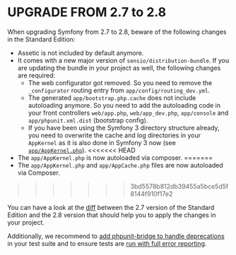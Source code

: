 UPGRADE FROM 2.7 to 2.8
=======================

When upgrading Symfony from 2.7 to 2.8, beware of the following changes in the
Standard Edition:

 * Assetic is not included by default anymore.
 * It comes with a new major version of `sensio/distribution-bundle`. If you are
   updating the bundle in your project as well, the following changes are required:
   - The web configurator got removed. So you need to remove the `_configurator`
     routing entry from `app/config/routing_dev.yml`.
   - The generated `app/bootstrap.php.cache` does not include autoloading anymore.
     So you need to add the autoloading code in your front controllers `web/app.php`,
     `web/app_dev.php`, `app/console` and `app/phpunit.xml.dist` (bootstrap config).
   - If you have been using the Symfony 3 directory structure already, you need to
     overwrite the cache and log directories in your `AppKernel` as it is also done
     in Symfony 3 now (see
     [`app/AppKernel.php`](https://github.com/symfony/symfony-standard/blob/master/app/AppKernel.php#L31-L44)).
<<<<<<< HEAD
 * The `app/AppKernel.php` is now autoloaded via composer.
=======
 * The `app/AppKernel.php` and `app/AppCache.php` files are now autoloaded via Composer.
>>>>>>> 3bd5578b812db39455a5bce5d5f8144f910f17e2

You can have a look at the
[diff](https://github.com/symfony/symfony-standard/compare/2.7...2.8)
between the 2.7 version of the Standard Edition and the 2.8 version that
should help you to apply the changes in your project.

Additionally, we recommend to
[add phpunit-bridge to handle deprecations](https://github.com/symfony/symfony-standard/pull/884)
in your test suite and to ensure tests are
[run with full error reporting](https://github.com/symfony/symfony-standard/pull/875).
